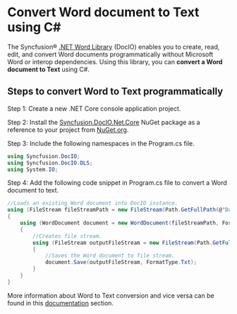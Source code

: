 # Convert Word document to Text using C#

The Syncfusion&reg; [.NET Word Library](https://www.syncfusion.com/document-processing/word-framework/net/word-library) (DocIO) enables you to create, read, edit, and convert Word documents programmatically without Microsoft Word or interop dependencies. Using this library, you can **convert a Word document to Text** using C#.

## Steps to convert Word to Text programmatically

Step 1: Create a new .NET Core console application project.

Step 2: Install the [Syncfusion.DocIO.Net.Core](https://www.nuget.org/packages/Syncfusion.DocIO.Net.Core) NuGet package as a reference to your project from [NuGet.org](https://www.nuget.org/).

Step 3: Include the following namespaces in the Program.cs file.

```csharp
using Syncfusion.DocIO; 
using Syncfusion.DocIO.DLS;
using System.IO;
```

Step 4: Add the following code snippet in Program.cs file to convert a Word document to text.

```csharp
//Loads an existing Word document into DocIO instance.
using (FileStream fileStreamPath = new FileStream(Path.GetFullPath(@"Data/Template.docx"), FileMode.Open, FileAccess.Read, FileShare.ReadWrite))
{
    using (WordDocument document = new WordDocument(fileStreamPath, FormatType.Docx))
    {
        //Creates file stream.
        using (FileStream outputFileStream = new FileStream(Path.GetFullPath(@"Output/WordToText.txt"), FileMode.Create, FileAccess.ReadWrite))
        {
            //Saves the Word document to file stream.
            document.Save(outputFileStream, FormatType.Txt);
        }
    }
}
```

More information about Word to Text conversion and vice versa can be found in this [documentation](https://help.syncfusion.com/document-processing/word/word-library/net/text) section.